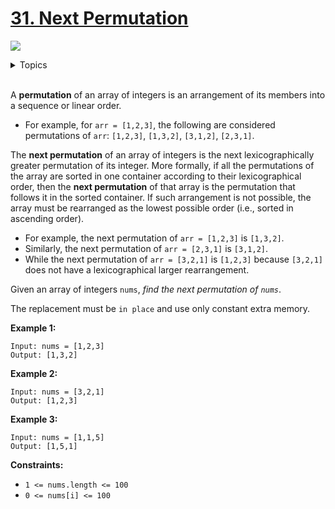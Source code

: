 # [31. Next Permutation](https://leetcode.cn/problems/next-permutation/)

![](https://img.shields.io/badge/Difficulty-Medium-F8AF40.svg)

<details>
<summary>Topics</summary>

* [`Array`](https://leetcode.com/tag/array/)
* [`Two Pointers`](https://leetcode.com/tag/two-pointers/)

</details>
<br />

A **permutation** of an array of integers is an arrangement of its members into a sequence or linear order.

 + For example, for `arr = [1,2,3]`, the following are considered permutations of `arr`: `[1,2,3]`, `[1,3,2]`, `[3,1,2]`, `[2,3,1]`.

The **next permutation** of an array of integers is the next lexicographically greater permutation of its integer. More formally, if all the permutations of the array are sorted in one container according to their lexicographical order, then the **next permutation** of that array is the permutation that follows it in the sorted container. If such arrangement is not possible, the array must be rearranged as the lowest possible order (i.e., sorted in ascending order).

 + For example, the next permutation of `arr = [1,2,3]` is `[1,3,2]`.
 + Similarly, the next permutation of `arr = [2,3,1]` is `[3,1,2]`.
 + While the next permutation of `arr = [3,2,1]` is `[1,2,3]` because `[3,2,1]` does not have a lexicographical larger rearrangement.

Given an array of integers `nums`, *find the next permutation of `nums`*.

The replacement must be `in place` and use only constant extra memory.

**Example 1:**

    Input: nums = [1,2,3]
    Output: [1,3,2]

**Example 2:**

    Input: nums = [3,2,1]
    Output: [1,2,3]

**Example 3:**

    Input: nums = [1,1,5]
    Output: [1,5,1]

**Constraints:**

 + `1 <= nums.length <= 100`
 + `0 <= nums[i] <= 100`
